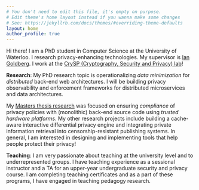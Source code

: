 ```yaml
---
# You don't need to edit this file, it's empty on purpose.
# Edit theme's home layout instead if you wanna make some changes
# See: https://jekyllrb.com/docs/themes/#overriding-theme-defaults
layout: home
author_profile: true
---
```

Hi there! I am a PhD student in Computer Science at the University of Waterloo. I research privacy-enhancing technologies. My supervisor is [Ian Goldberg](https://cs.uwaterloo.ca/~iang/). I work at the [CrySP (Cryptography, Security and Privacy) lab](https://crysp.uwaterloo.ca)!

**Research**: My PhD research topic is operationalizing _data minimization_ for _distributed_ back-end web architectures. I will be building privacy observability and enforcement frameworks for distributed microservices and data architectures.

My [Masters thesis research](https://uwspace.uwaterloo.ca/handle/10012/14765) was focused on ensuring _compliance_ of privacy policies with (monolithic) back-end source code using _trusted hardware platforms_. My other research projects include building a cache-aware interactive differential privacy engine and integrating private information retrieval into censorship-resistant publishing systems. In general, I am interested in designing and implementing tools that help people protect their privacy!

**Teaching**: I am very passionate about teaching at the university level and to underrepresented groups. I have teaching experience as a sessional instructor and a TA for an upper-year undergraduate security and privacy course. I am completing teaching certificates and as a part of these programs, I have engaged in teaching pedagogy research.
